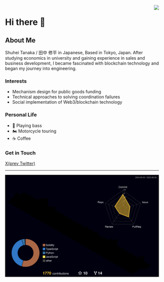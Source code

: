 <img align="right" src="https://visitor-badge.laobi.icu/badge?page_id=tnkshuuhei.tnkshuuhei" />

# Hi there 👋

## About Me
Shuhei Tanaka / 田中 修平 in Japanese, Based in Tokyo, Japan.
After studying economics in university and gaining experience in sales and business development, I became fascinated with blockchain technology and began my journey into engineering.

### Interests

- Mechanism design for public goods funding
- Technical approaches to solving coordination failures
- Social implementation of Web3/blockchain technology

### Personal Life
- 🎸 Playing bass
- 🏍 Motorcycle touring
- ☕️ Coffee

### Get in Touch
[X(prev Twitter)](https://x.com/shutanaka_jp)

---

![](./profile-3d-contrib/profile-night-rainbow.svg)
